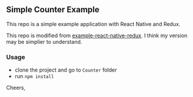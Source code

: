 ## Simple Counter Example

This repo is a simple example application with React Native and Redux.

This repo is modified from [example-react-native-redux](https://github.com/alinz/example-react-native-redux). I think my version may be simplier to understand.


### Usage
- clone the project and go to `Counter` folder
- run `npm install`

Cheers,
